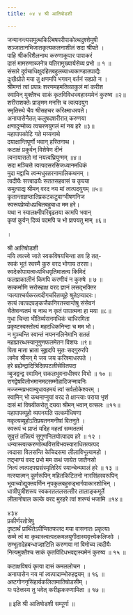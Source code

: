 ```yaml
---
title: ०४ ४ श्री आतिषोडशी

---
```

जन्मानन्त्यसमुत्थकिल्बिषपरीपाकोत्थदुश्शेमुषी  
सञ्जातानभिजातकृत्यकलनाशीलं सदा श्रीपते ।  
पाहि श्रीकरिशैलनाथ करुणाकूपार पापाकरं  
दासं मामरुणाब्जनेत्र यतिरामुख्यार्यसेव्य प्रभो ॥ १ ॥  
संसारे दुर्वचाधिक्षुदहितबहुलब्याध्यकाण्डातपाद्यैः  
दुःखैःप्रोते मया तु क्षणमपि भगवन् वर्तनं सह्यते न ।  
श्रीमन्तं त्वां प्रपन्नः शरणमहमतिव्याकुलं मां करीश  
स्वामिन् मुक्तैश्च साकं कृतविविधभवहास्यमेनं कुरुष्व ॥२॥  
शरीराशक्तेः प्राङ्मम मनसि च त्वत्पदयुग  
स्मृतिस्थे चैव श्रीसहचर करिक्ष्माधरपते।  
अनायासेनैतत् कलुषदशरीरात् करुणया  
क्षणादुन्मोच्य त्वचरणयुगलं मां नय हरे ॥३॥  
महापापकोटि गते मय्यनाथे  
दयाक्षान्तिपूर्णो भवान् हस्तिनाथ ।  
कटाक्षं प्रकुर्वन् विशेषेण दीनं  
त्वनायासतो मां नयत्वघ्रियुग्मम् ॥४॥  
सदा मञ्चित्ते त्वत्पदसरसिजध्यानमधिकं  
मुदा मद्वाचि त्वन्मधुरतरनामालिकथनम् ।  
त्वदीयैः सत्त्वाढयैः सततसहवासं च कृपया  
समुत्पाद्य श्रीमन् वरद नय मां त्वत्पदयुगम् ॥५॥  
कृतान्ताज्ञप्तातिप्रकटकटुवाग्भीषणनिज  
स्वरूपप्रेष्योधप्रचितबहुबाधा मम हरे।  
यथा न स्यालक्ष्मीपरिबृढतया कामपि भवान्  
कृपां कुर्वन् दिव्यं पदमपि च भो प्रापयतु माम् ॥६॥  

।  

श्री आतिषोडशी  
मयि त्वत्स्वे जाते स्वकविषयचिन्ता तव हि तत्-  
स्वकं भूतं स्वस्मै कुरु वरद भोगाय तरसा।  
स्वदेकोपायत्वध्यभिधवृतिमातत्य किमिदं  
फलप्राकालीनं किमपि करणीयं न कुरुषे ॥ ७ ॥  
सत्कर्माणि सरोस्हाक्ष वरद ज्ञानं लसद्भक्तिर  
प्यत्याश्चर्यकरत्वदीगचरितव्यूहे श्रुतेऽप्यादरः।  
सत्यं त्वत्पदपङ्कजैकनिरतस्वान्तेषु संसेवनं  
चैतेष्वन्यतमं च नाथ न कृतं पापात्मना हा मया ॥८॥  
मुधा चिन्ता भीतिर्व्यसनमधिकं चाधिरमिता  
प्रकृष्टस्वस्तोत्यं महदधिकनिन्दा च मम भो।  
न मुञ्चन्ति स्वान्तं नयननलिनेमानि सततं  
महाप्रारब्धस्यानुगुणफलमेतन विशयः ॥९॥  
पिता माता भ्राता सुहृदपि सुतः सद्गुरुरपि  
त्वमेव श्रीमन् मे जय जय करिश्माधरपते ।  
हरे ब्रह्येन्द्रादित्रिदिवपटलीसेवितपदा  
म्बुजद्वन्द्व स्वामिन् सकलभुवनाधीश्वर विभो ॥ १० ॥  
रागद्वेषविलोभमानमदसम्मोहादिजन्मावनिः  
मज्जन्मप्रभवाम्बुधावहमयं त्वां सर्वलोकेश्वरम् ।  
स्वामिन् भो कथमाप्नुयां वरद ते क्षान्त्याः पराया भृशं  
दासं मां विषयीकरोतु दयया श्रीमन् भवान् वत्सलः ॥११॥  
महापापव्यूहो व्यपनयति सत्कर्मधिषणा  
मकृत्यव्यूहोऽतिप्रयतनमनीषां वितनुते ।  
स्वरूपं च प्राप्तं यदिह महतां सम्मततमं  
सुवृत्तं तन्नित्यं सुगुणनिलयोत्पादय हरे ॥ १२ ।  
धन्यास्त्वत्करुणोत्थवित्तविभवस्वाराधितत्वत्पद  
त्वदासा विलसन्ति केचिदसमा लीलाविभूत्यामहो ।  
तद्भाग्यं वरद प्रभो मम कथं जायेत जातैनसो  
नित्यं त्वत्पदपद्मसंस्मृतिरियं स्यान्चेन्ममालं हरे ॥ १३ ॥  
मत्स्यात्मन् कूर्मरूपिन् महितकिटितनो नारसिंहरवरूपिन्  
भूयाच्योद्युक्तवर्णिन नृपकुलबहुरुड्भार्गवाकारशोभिन् ।  
धात्रीपुत्रीशरूप स्वकरतललसत्सीर तालाङ्कमूर्ते  
लीलागोपाल कल्के वरद मुरहरे त्वां शरण्यं भजामि ॥१४॥  

४३४  
प्रकीर्णरतोत्रेषु  
दृष्टार्थं प्रार्थितेऽपीप्सितफलद मया वासनातः प्रकृत्याः  
सम्मे त्वं मा कृथास्त्वत्पदकमलयुगीदास्यवृत्त्येकलिप्सोः ।  
सम्भूतादेहबन्धाज्ज्ञटिति करुणया मां विमोच्य त्वदीयैः  
नित्यमुक्तैश्च साकं कृतविदिधभवद्दास्यमेनं कुरुष्व ॥ १५ ॥  

कटाक्षविषयं कृत्वा दासं कमललोचन ।  
अनायासेन नय मां त्वत्पादाम्भोरुहद्वयम् ॥ १६ ॥  
अष्टगोननृसिंहार्यकलितामातिषोडसीम् ।  
यः पठेत्तस्य तु भवेत् करीझकरुणामिता ॥ १७ ॥  

॥ इति श्री आतिषोडशी सम्पूर्णा ॥  